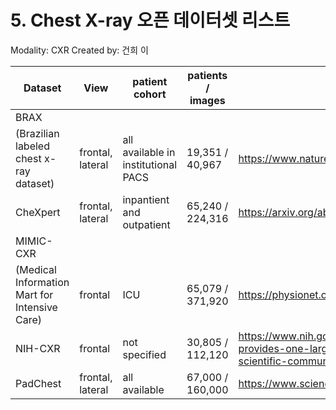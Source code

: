 # 5. Chest X-ray 오픈 데이터셋 리스트

Modality: CXR
Created by: 건희 이

| Dataset | View | patient cohort | patients / images | link |
| --- | --- | --- | --- | --- |
| BRAX
(Brazilian labeled chest x-ray dataset) | frontal, lateral | all available in institutional PACS | 19,351 / 40,967 | https://www.nature.com/articles/s41597-022-01608-8 |
| CheXpert | frontal, lateral | inpantient and outpatient | 65,240 / 224,316 | https://arxiv.org/abs/1901.07031 |
| MIMIC-CXR
(Medical Information Mart for Intensive Care) | frontal | ICU | 65,079 / 371,920 | https://physionet.org/content/mimic-cxr/2.0.0/ |
| NIH-CXR | frontal | not specified | 30,805 / 112,120 | https://www.nih.gov/news-events/news-releases/nih-clinical-center-provides-one-largest-publicly-available-chest-x-ray-datasets-scientific-community |
| PadChest | frontal, lateral | all available | 67,000 / 160,000 | https://www.sciencedirect.com/science/article/pii/S1361841520301614 |